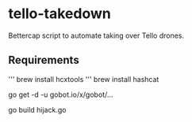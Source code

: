# tello-takedown
Bettercap script to automate taking over Tello drones.

## Requirements

''' brew install hcxtools
''' brew install hashcat


go get -d -u gobot.io/x/gobot/...

go build hijack.go